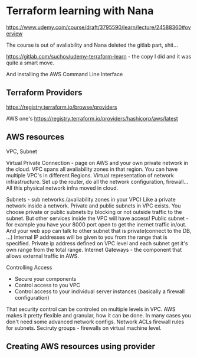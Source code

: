 # Terraform learning with Nana

https://www.udemy.com/course/draft/3795590/learn/lecture/24588360#overview

The course is out of avaliability and Nana deleted the gitlab part, shit...

https://gitlab.com/suchov/udemy-terraform-learn - the copy I did and it was quite a smart
move.

And installing the AWS Command Line Interface

## Terraform Providers

https://registry.terraform.io/browse/providers

AWS one's
https://registry.terraform.io/providers/hashicorp/aws/latest

## AWS resources

VPC, Subnet

Virtual Private Connection - page on AWS and your own private network in the cloud.
VPC spans all avaliability zones in that region.
You can have multiple VPC's in different Regions.
Virtual representation of network infrastructure.
Set up the router, do all the network configuration, firewall...
All this physical network infra moved in cloud.

Subnets - sub networks.(avaliability zones in your VPC)
Like a private network inside a network.
Private and public subnets in VPC exists.
You choose private or public subnets by blocking or not outside traffic to the subnet.
But other services inside the VPC will have access!
Public subnet - for example you have your 8000 port open to get the inernet traffic in/out.
And your web app can talk to other subnet that is private(connect to the DB, ...)
Internal IP addresses will be given to you from the range that is specified.
Private ip address defined on VPC level and each subnet get it's own range from the total
range.
Internet Gateways - the component that allows external traffic in AWS.

Controlling Access
- Secure your components
- Control access to you VPC
- Control access to your individual server instances
(basically a firewall configuration)

That security control can be controled on multiple levels in VPC.
AWS makes it pretty flexible and granular, how it can be done.
In many cases you don't need some advanced network configs.
Network ACLs firewall rules for subnets.
Seciruty groups - firewalls on virtual machine level.

## Creating AWS resources using provider
